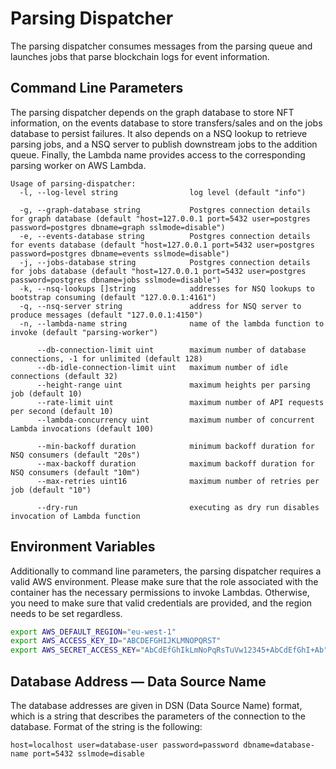 # Parsing Dispatcher

The parsing dispatcher consumes messages from the parsing queue and launches jobs that parse blockchain logs for event information.

## Command Line Parameters

The parsing dispatcher depends on the graph database to store NFT information, on the events database to store transfers/sales and on the jobs database to persist failures.
It also depends on a NSQ lookup to retrieve parsing jobs, and a NSQ server to publish downstream jobs to the addition queue.
Finally, the Lambda name provides access to the corresponding parsing worker on AWS Lambda.

```
Usage of parsing-dispatcher:
  -l, --log-level string                log level (default "info")

  -g, --graph-database string           Postgres connection details for graph database (default "host=127.0.0.1 port=5432 user=postgres password=postgres dbname=graph sslmode=disable")
  -e, --events-database string          Postgres connection details for events database (default "host=127.0.0.1 port=5432 user=postgres password=postgres dbname=events sslmode=disable")
  -j, --jobs-database string            Postgres connection details for jobs database (default "host=127.0.0.1 port=5432 user=postgres password=postgres dbname=jobs sslmode=disable")
  -k, --nsq-lookups []string            addresses for NSQ lookups to bootstrap consuming (default "127.0.0.1:4161")
  -q, --nsq-server string               address for NSQ server to produce messages (default "127.0.0.1:4150")
  -n, --lambda-name string              name of the lambda function to invoke (default "parsing-worker")

      --db-connection-limit uint        maximum number of database connections, -1 for unlimited (default 128)
      --db-idle-connection-limit uint   maximum number of idle connections (default 32)
      --height-range uint               maximum heights per parsing job (default 10)
      --rate-limit uint                 maximum number of API requests per second (default 10)
      --lambda-concurrency uint         maximum number of concurrent Lambda invocations (default 100)

      --min-backoff duration            minimum backoff duration for NSQ consumers (default "20s")
      --max-backoff duration            maximum backoff duration for NSQ consumers (default "10m")
      --max-retries uint16              maximum number of retries per job (default "10")

      --dry-run                         executing as dry run disables invocation of Lambda function
```

## Environment Variables

Additionally to command line parameters, the parsing dispatcher requires a valid AWS environment.
Please make sure that the role associated with the container has the necessary permissions to invoke Lambdas.
Otherwise, you need to make sure that valid credentials are provided, and the region needs to be set regardless.

```sh
export AWS_DEFAULT_REGION="eu-west-1"
export AWS_ACCESS_KEY_ID="ABCDEFGHIJKLMNOPQRST"
export AWS_SECRET_ACCESS_KEY="AbCdEfGhIkLmNoPqRsTuVw12345+AbCdEfGhI+Ab"
```

## Database Address — Data Source Name

The database addresses are given in DSN (Data Source Name) format, which is a string that describes the parameters of the connection to the database.
Format of the string is the following:

```
host=localhost user=database-user password=password dbname=database-name port=5432 sslmode=disable
```
